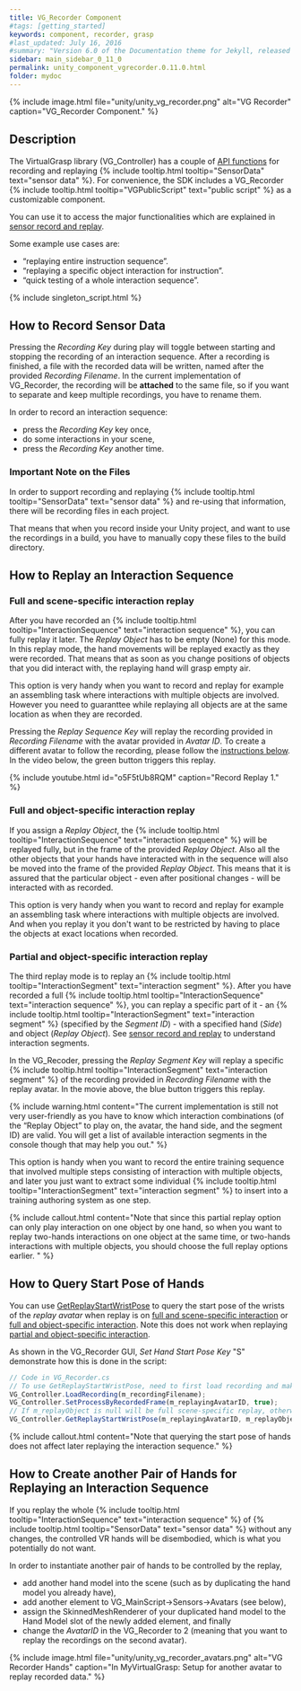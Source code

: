 ```yaml
---
title: VG_Recorder Component
#tags: [getting_started]
keywords: component, recorder, grasp
#last_updated: July 16, 2016
#summary: "Version 6.0 of the Documentation theme for Jekyll, released July 4, 2016, implements relative links so you can view the files offline or on any server without configuring urls and baseurls. Additionally, you can store pages in subdirectories. Templates for alerts and images are available."
sidebar: main_sidebar_0_11_0
permalink: unity_component_vgrecorder.0.11.0.html
folder: mydoc
---
```


{% include image.html file="unity/unity_vg_recorder.png" alt="VG Recorder" caption="VG_Recorder Component." %}

## Description

The VirtualGrasp library (VG_Controller) has a couple of [API functions](VirtualGrasp_UnityAPI.0.11.0.html#setprocessbyrecordedframe) 
for recording and replaying {% include tooltip.html tooltip="SensorData" text="sensor data" %}. For convenience, the SDK includes a VG_Recorder {% include tooltip.html tooltip="VGPublicScript" text="public script" %} as a customizable component. 

You can use it to access the major functionalities which are explained in [sensor record and replay](sensor_record_replay.0.11.0.html#sensor-record-replay).

Some example use cases are:
* “replaying entire instruction sequence”.
* “replaying a specific object interaction for instruction”.
* “quick testing of a whole interaction sequence”.

{% include singleton_script.html %}

## How to Record Sensor Data

Pressing the _Recording Key_ during play will toggle between starting and stopping the recording of an interaction sequence.
After a recording is finished, a file with the recorded data will be written, named after the provided _Recording Filename_. 
In the current implementation of VG_Recorder, the recording will be **attached** to the same file, so if you want to separate and keep multiple recordings, 
you have to rename them.

In order to record an interaction sequence:
* press the _Recording Key_ key once, 
* do some interactions in your scene, 
* press the _Recording Key_ another time.

### Important Note on the Files

In order to support recording and replaying {% include tooltip.html tooltip="SensorData" text="sensor data" %} and re-using that information, there will be recording files in each project.

That means that when you record inside your Unity project, and want to use the recordings in a build, you have to manually copy these files to the build directory.

## How to Replay an Interaction Sequence

### Full and scene-specific interaction replay

After you have recorded an {% include tooltip.html tooltip="InteractionSequence" text="interaction sequence" %}, you can fully replay it later. The _Replay Object_ has to be empty (None) for this mode. In this replay mode, the hand movements will be replayed exactly as they were recorded. That means that as soon as you change positions of objects that you did interact with, the replaying hand will grasp empty air. 

This option is very handy when you want to record and replay for example an assembling task where interactions with multiple objects are involved. However you need to guaranttee while replaying all objects are at the same location as when they are recorded.

Pressing the _Replay Sequence Key_ will replay the recording provided in _Recording Filename_ with the avatar provided in _Avatar ID_. To create a different avatar to follow the recording, please follow the [instructions below](#how-to-create-another-pair-of-hands-for-replaying-an-interaction-sequence). In the video below, the green button triggers this replay.

{% include youtube.html id="o5F5tUb8RQM" caption="Record Replay 1." %}

### Full and object-specific interaction replay

If you assign a _Replay Object_, the {% include tooltip.html tooltip="InteractionSequence" text="interaction sequence" %} will be replayed fully, but in the frame of the provided _Replay Object_. Also all the other objects that your hands have interacted with in the sequence will also be moved into the frame of the provided _Replay Object_. This means that it is assured that the particular object - even after positional changes - will be interacted with as recorded. 

This option is very handy when you want to record and replay for example an assembling task where interactions with multiple objects are involved. And when you replay it you don't want to be restricted by having to place the objects at exact locations when recorded. 

### Partial and object-specific interaction replay

The third replay mode is to replay an {% include tooltip.html tooltip="InteractionSegment" text="interaction segment" %}. After you have recorded a full {% include tooltip.html tooltip="InteractionSequence" text="interaction sequence" %}, you can replay a specific part of it - an {% include tooltip.html tooltip="InteractionSegment" text="interaction segment" %} (specified by the _Segment ID_) - with a specified hand (_Side_) and object (_Replay Object_). 
See [sensor record and replay](sensor_record_replay.0.11.0.html#background) to understand interaction segments.

In the VG_Recoder, pressing the _Replay Segment Key_ will replay a specific 
{% include tooltip.html tooltip="InteractionSegment" text="interaction segment" %} of the recording provided in _Recording Filename_ with the replay avatar. In the movie above, the blue button triggers this replay.

{% include warning.html content="The current implementation is still not very user-friendly as you have to
know which interaction combinations (of the “Replay Object” to play on, the avatar, the hand side, and the segment ID) are valid. You will get a list of available interaction segments in the console though that may help you out." %}

This option is handy when you want to record the entire training sequence that involved multiple steps consisting of interaction with multiple objects, and later you just want to extract some individual {% include tooltip.html tooltip="InteractionSegment" text="interaction segment" %} to insert into a training authoring system as one step. 

{% include callout.html content="Note that since this partial replay option can only play interaction on one object by one hand, so when you want to replay two-hands interactions on one object at the same time, or two-hands interactions with multiple objects, you should choose the full replay options earlier. " %}

## How to Query Start Pose of Hands

You can use [GetReplayStartWristPose](virtualgrasp_unityapi.0.11.0.html#getreplaystartwristpose) to query the start pose of the wrists of the _replay avatar_ when replay is on [full and scene-specific interaction](#full-and-scene-specific-interaction-replay) or [full and object-specific interaction](#full-and-object-specific-interaction-replay). Note this does not work when replaying [partial and object-specific interaction](#partial-and-object-specific-interaction-replay).

As shown in the VG_Recorder GUI, _Set Hand Start Pose Key_ "S" demonstrate how this is done in the script:
```js
// Code in VG_Recorder.cs
// To use GetReplayStartWristPose, need to first load recording and make sure avatar is enabled for replay.
VG_Controller.LoadRecording(m_recordingFilename);
VG_Controller.SetProcessByRecordedFrame(m_replayingAvatarID, true);
// If m_replayObject is null will be full scene-specific replay, otherwise full object-specific replay.
VG_Controller.GetReplayStartWristPose(m_replayingAvatarID, m_replayObject, out Vector3 p_left, out Quaternion q_left, out Vector3 p_right, out Quaternion q_right);
````

{% include callout.html content="Note that querying the start pose of hands does not affect later replaying the interaction sequence." %}

## How to Create another Pair of Hands for Replaying an Interaction Sequence

If you replay the whole {% include tooltip.html tooltip="InteractionSequence" text="interaction sequence" %} of {% include tooltip.html tooltip="SensorData" text="sensor data" %} without any changes, the controlled VR hands will be disembodied, which is what you potentially do not want. 

In order to instantiate another pair of hands to be controlled by the replay, 
* add another hand model into the scene (such as by duplicating the hand model you already have), 
* add another element to VG_MainScript→Sensors→Avatars (see below), 
* assign the SkinnedMeshRenderer of your duplicated hand model to the Hand Model slot of the newly added element, and finally 
* change the _AvatarID_ in the VG_Recorder to 2 (meaning that you want to replay the recordings on the second avatar).

{% include image.html file="unity/unity_vg_recorder_avatars.png" alt="VG Recorder Hands" caption="In MyVirtualGrasp: Setup for another avatar to replay recorded data." %}

<!--
## Videos

{% include youtube.html id="7aRCZThEHOE" caption="Record Replay 2" %}
-->

